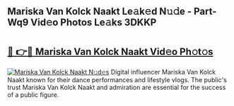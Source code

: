 ## Mariska Van Kolck Naakt Le𝚊k𝚎d N𝚞𝚍e - Part-Wq9 Vid𝚎o Photos Le𝚊ks 3DKKP

# <h2><a href="http://fb9qt5.evod.top/?m=Mariska+Van+Kolck+Naakt">🔗 👉🔴 Mariska Van Kolck Naakt Vid𝚎o Ph𝚘t𝚘s</a></h2>

[![Mariska Van Kolck Naakt N𝚞d𝚎s](https://i.imgur.com/8V9OHl7.gif)](http://fb9qt5.evod.top/?m=Mariska+Van+Kolck+Naakt)
Digital influencer Mariska Van Kolck Naakt known for their dance performances and lifestyle vlogs. The public's trust Mariska Van Kolck Naakt and admiration are essential for the success of a public figure. 
